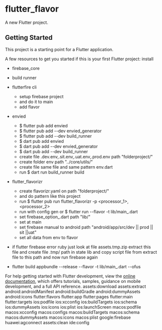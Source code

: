 # flutter_flavor

A new Flutter project.

## Getting Started

This project is a starting point for a Flutter application.

A few resources to get you started if this is your first Flutter project:
install

- firebase_core
- build runner
- flutterfire cli
    - setup firebase project 
    - and do it to main
    - add flavor
- envied
    - $ flutter pub add envied
    - $ flutter pub add --dev envied_generator
    - $ flutter pub add --dev build_runner
    - $ dart pub add envied
    - $ dart pub add --dev envied_generator
    - $ dart pub add --dev build_runner
    - create file .dev.env,.sit.env,.uat.env,.prod.env  path "folderproject/"
    - create folder env path "../core/utils/"
    - create file same file and same pattern env.dart
    - run $ dart run build_runner build
    
- flutter_flavorizr
    - create flavorizr.yaml on path "folderproject/"
    - and do pattern like this project
    - run $ flutter pub run flutter_flavorizr -p <processor_1>,<processor_2>
    - run with config gen or $ flutter run --flavor <flavorName> -t lib/main_<flavorName>.dart
    - set firebase_option_<flavorName>.dart path "lib/"
    - set at main
    - set firebase manual to android path "android/app/src/dev || prod || sit ||uat"
    - set all data from env to flavor

- if flutter firebase error ruby just look at file assets.tmp.zip extract this file and create file .tmp/ path in state lib and copy script file from extract file to this path and now run firebase again
- flutter build appbundle --release --flavor <flavorName> -t lib/main_<flavorName>.dart --ofus

For help getting started with Flutter development, view the
[online documentation](https://docs.flutter.dev/), which offers tutorials,
samples, guidance on mobile development, and a full API reference.
assets:download
assets:extract
android:androidManifest
android:buildGradle
android:dummyAssets
android:icons
flutter:flavors
flutter:app
flutter:pages
flutter:main
flutter:targets
ios:podfile
ios:xcconfig
ios:buildTargets
ios:schema
ios:dummyAssets
ios:icons
ios:plist
ios:launchScreen
macos:podfile
macos:xcconfig
macos:configs
macos:buildTargets
macos:schema
macos:dummyAssets
macos:icons
macos:plist
google:firebase
huawei:agconnect
assets:clean
ide:config
